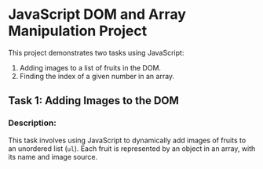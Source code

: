 # JavaScript DOM and Array Manipulation Project

This project demonstrates two tasks using JavaScript:

1. Adding images to a list of fruits in the DOM.
2. Finding the index of a given number in an array.

## Task 1: Adding Images to the DOM

### Description:
This task involves using JavaScript to dynamically add images of fruits to an unordered list (`ul`). Each fruit is represented by an object in an array, with its name and image source.
